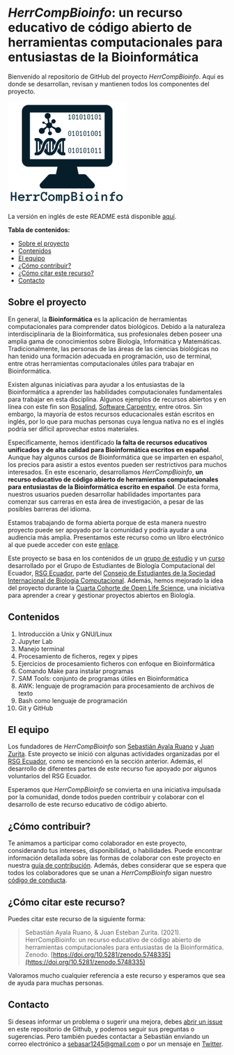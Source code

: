 # _HerrCompBioinfo_: un recurso educativo de código abierto de herramientas computacionales para entusiastas de la Bioinformática

Bienvenido al repositorio de GitHub del proyecto _HerrCompBioinfo_. Aquí es donde se desarrollan, revisan y mantienen todos los componentes del proyecto.

<p align="aligncenter">
    <img src="Libro/Contenidos/figuras/logo.png" alt="HerrCompBioinfo centered" style="height: width:800px;"/>
</p>

La versión en inglés de este README está disponible [aquí](README_ENGLISH.md).

**Tabla de contenidos:**

- [Sobre el proyecto](#sobre-el-proyecto)
- [Contenidos](#contenidos)
- [El equipo](#el-equipo)
- [¿Cómo contribuir?](#como-contribuir)
- [¿Cómo citar este recurso?](#como-citar)
- [Contacto](#contacto)

## Sobre el proyecto

En general, la **Bioinformática** es la aplicación de herramientas computacionales para comprender datos biológicos. Debido a la naturaleza interdisciplinaria de la Bioinformática, sus profesionales deben poseer una amplia gama de conocimientos sobre Biología, Informática y Matemáticas. Tradicionalmente, las personas de las áreas de las ciencias biológicas no han tenido una formación adecuada en programación, uso de terminal, entre otras herramientas computacionales útiles para trabajar en Bioinformática.

Existen algunas iniciativas para ayudar a los entusiastas de la Bioinformática a aprender las habilidades computacionales fundamentales para trabajar en esta disciplina. Algunos ejemplos de recursos abiertos y en línea con este fin son [Rosalind](http://rosalind.info/about/), [Software Carpentry](https://software-carpentry.org/lessons/), entre otros. Sin embargo, la mayoría de estos recursos educacionales están escritos en inglés, por lo que para muchas personas cuya lengua nativa no es el inglés podría ser difícil aprovechar estos materiales.

Especificamente, hemos identificado **la falta de recursos educativos unificados y de alta calidad para Bioinformática escritos en español**. Aunque hay algunos cursos de Bioinformática que se imparten en español, los precios para asistir a estos eventos pueden ser restrictivos para muchos interesados. En este escenario, desarrollamos _HerrCompBioinfo_, **un recurso educativo de código abierto de herramientas computacionales para entusiastas de la Bioinformática escrito en español**. De esta forma, nuestros usuarios pueden desarrollar habilidades importantes para comenzar sus carreras en esta área de investigación, a pesar de las posibles barreras del idioma.

Estamos trabajando de forma abierta porque de esta manera nuestro proyecto puede ser apoyado por la comunidad y podría ayudar a una audiencia más amplia. Presentamos este recurso como un libro electrónico al que puede acceder con este [enlace](https://rsg-ecuador.github.io/HerrComp4Bioinfo).

Este proyecto se basa en los contenidos de un [grupo de estudio](https://github.com/RSG-Ecuador/Grupo-De-Estudio-Linux-Bash) y un [curso](https://github.com/RSG-Ecuador/unix.bioinfo.rsgecuador) desarrollado por el Grupo de Estudiantes de Biología Computacional del Ecuador, [RSG Ecuador](https://rsg-ecuador.iscbsc.org/), parte del [Consejo de Estudiantes de la Sociedad Internacional de Biología Computacional](https://www.iscbsc.org/). Además, hemos mejorado la idea del proyecto durante la [Cuarta Cohorte de Open Life Science](https://openlifesci.org/ols-4), una iniciativa para aprender a crear y gestionar proyectos abiertos en Biología.

## Contenidos

1. Introducción a Unix y GNU/Linux
2. Jupyter Lab
3. Manejo terminal
4. Procesamiento de ficheros, regex y pipes
5. Ejercicios de procesamiento ficheros con enfoque en Bioinformática
6. Comando Make para instalar programas
7. SAM Tools: conjunto de programas útiles en Bioinformática
8. AWK: lenguaje de programación para procesamiento de archivos de texto
9. Bash como lenguaje de programación
10. Git y GitHub

## El equipo

Los fundadores de _HerrCompBioinfo_ son [Sebastián Ayala Ruano](https://sayalaruano.github.io/) y [Juan Zurita](https://github.com/jezur). Este proyecto se inició con algunas actividades organizadas por el [RSG Ecuador](https://rsg-ecuador.iscbsc.org/), como se mencionó en la sección anterior. Además, el desarrollo de diferentes partes de este recurso fue apoyado por algunos voluntarios del RSG Ecuador.

Esperamos que _HerrCompBioinfo_ se convierta en una iniciativa impulsada por la comunidad, donde todos pueden contribuir y colaborar con el desarrollo de este recurso educativo de código abierto.

## ¿Cómo contribuir?

Te animamos a participar como colaborador en este proyecto, considerando tus intereses, disponibilidad, o habilidades. Puede encontrar información detallada sobre las formas de colaborar con este proyecto en nuestra [guía de contribución](CONTRIBUTING.md). Además, debes considerar que se espera que todos los colaboradores que se unan a _HerrCompBioinfo_ sigan nuestro [código de conducta](CODE_OF_CONDUCT.md).

## ¿Cómo citar este recurso?

Puedes citar este recurso de la siguiente forma:

> Sebastián Ayala Ruano, & Juan Esteban Zurita. (2021). HerrCompBioinfo: un recurso educativo de código abierto de herramientas computacionales para entusiastas de la Bioinformática. Zenodo. [https://doi.org/10.5281/zenodo.5748335](https://doi.org/10.5281/zenodo.5748335)

Valoramos mucho cualquier referencia a este recurso y esperamos que sea de ayuda para muchas personas.

## Contacto

Si deseas informar un problema o sugerir una mejora, debes [abrir un issue](https://github.com/RSG-Ecuador/HerrComp4Bioinfo/issues) en este repositorio de Github, y podemos seguir sus preguntas o sugerencias. Pero también puedes contactar a Sebastián enviando un correo electrónico a sebasar1245@gmail.com o por un mensaje en [Twitter](https://twitter.com/sayalaruano).
